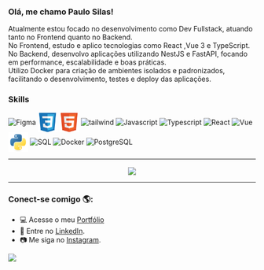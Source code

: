 
### Olá, me chamo Paulo Silas!

 Atualmente estou focado no desenvolvimento como Dev Fullstack, atuando tanto no Frontend quanto no Backend. <br>
 No Frontend, estudo e aplico tecnologias como React ,Vue 3 e TypeScript. <br>
 No Backend, desenvolvo aplicações utilizando NestJS e FastAPI, focando em performance, escalabilidade e boas práticas. <br>
 Utilizo Docker para criação de ambientes isolados e padronizados, facilitando o desenvolvimento, testes e deploy das aplicações. <br>

### Skills

<div>
  <img src="https://i.pinimg.com/originals/a5/58/b4/a558b426cb8973523f37bbed94cf0f09.png" alt="Figma" width="40" height="40" align="center" />
  <img src="https://raw.githubusercontent.com/devicons/devicon/master/icons/css3/css3-original.svg" alt="CSS" width="40"  height="40" align="center" />
  <img src="https://raw.githubusercontent.com/devicons/devicon/master/icons/html5/html5-original.svg" alt="HTML" width="40" height="40" align="center" />
  <img src="https://cdn.jsdelivr.net/gh/devicons/devicon@latest/icons/tailwindcss/tailwindcss-original.svg" alt="tailwind" width="40" height="40" align="center"/>
  <img src="https://tadeuesteves.files.wordpress.com/2014/01/javascript-logo.png" alt="Javascript" width="40" height="40" align="center" />
  <img src="https://cdn.jsdelivr.net/gh/devicons/devicon@latest/icons/typescript/typescript-original.svg" alt="Typescript"  width="40" height="40" align="center"/>
  <img src="https://cdn.jsdelivr.net/gh/devicons/devicon@latest/icons/react/react-original.svg" alt="React" width="40" height="40" align="center" />
  <img src="https://cdn.jsdelivr.net/gh/devicons/devicon@latest/icons/vuejs/vuejs-original.svg" alt="Vue" width="40" height="40" align="center" />
  <img src="https://raw.githubusercontent.com/devicons/devicon/master/icons/python/python-original.svg" alt="Python" width="40" height="40" align="center" />
  <img src="https://cdn.jsdelivr.net/gh/devicons/devicon@latest/icons/azuresqldatabase/azuresqldatabase-original.svg" alt="SQL" width="40" height="40" align="center" />
 <img src="https://cdn.jsdelivr.net/gh/devicons/devicon@latest/icons/docker/docker-original.svg" alt="Docker" width="40" height="40" align="center" />
 <img src="https://cdn.jsdelivr.net/gh/devicons/devicon@latest/icons/postgresql/postgresql-original.svg" alt="PostgreSQL" width="40" height="40" align="center" />
</div>

<hr/>

  <div align="center"> 
     <img align="center" src="https://github-readme-stats.vercel.app/api/top-langs/?username=paulosilas99&size_weight=1.0&count_weight=1.0" />
  </div>
  
<hr/>

### Conect-se comigo 🌎:

- 💻 Acesse o meu <a href="https://paulosilas99.github.io/meuportfolio/](https://frontend-six-blue.vercel.app/">Portfólio</a>
- 💼 Entre no <a href="https://www.linkedin.com/in/paulo-silas-sodré-fonseca/">LinkedIn</a>.
- 📷 Me siga no <a href="https://www.instagram.com/paulosilas.sf/">Instagram</a>.

![](https://komarev.com/ghpvc/?username=paulosilas99&color=blue&style=plastic&label=Visualiza%C3%A7%C3%B5es)
